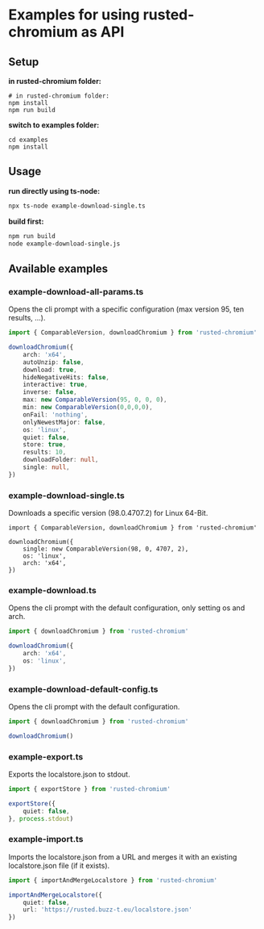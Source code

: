 # Examples for using rusted-chromium as API

## Setup

**in rusted-chromium folder:**
```
# in rusted-chromium folder:
npm install
npm run build
```

**switch to examples folder:**
```
cd examples
npm install
```

## Usage

**run directly using ts-node:**
```bash
npx ts-node example-download-single.ts
```

**build first:**
```bash
npm run build
node example-download-single.js
```

## Available examples

### example-download-all-params.ts
Opens the cli prompt with a specific configuration (max version 95, ten results, ...).
```ts
import { ComparableVersion, downloadChromium } from 'rusted-chromium'

downloadChromium({
    arch: 'x64',
    autoUnzip: false,
    download: true,
    hideNegativeHits: false,
    interactive: true,
    inverse: false,
    max: new ComparableVersion(95, 0, 0, 0),
    min: new ComparableVersion(0,0,0,0),
    onFail: 'nothing',
    onlyNewestMajor: false,
    os: 'linux',
    quiet: false,
    store: true,
    results: 10,
    downloadFolder: null,
    single: null,
})
```

### example-download-single.ts

Downloads a specific version (98.0.4707.2) for Linux 64-Bit.

```
import { ComparableVersion, downloadChromium } from 'rusted-chromium'

downloadChromium({
    single: new ComparableVersion(98, 0, 4707, 2),
    os: 'linux',
    arch: 'x64',
})
```

### example-download.ts
Opens the cli prompt with the default configuration, only setting os and arch.
```ts
import { downloadChromium } from 'rusted-chromium'

downloadChromium({
    arch: 'x64',
    os: 'linux',
})
```

### example-download-default-config.ts
Opens the cli prompt with the default configuration.
```ts
import { downloadChromium } from 'rusted-chromium'

downloadChromium()
```

### example-export.ts
Exports the localstore.json to stdout.
```ts
import { exportStore } from 'rusted-chromium'

exportStore({
    quiet: false,
}, process.stdout)
```

### example-import.ts
Imports the localstore.json from a URL and merges it with an existing localstore.json file (if it exists).
```ts
import { importAndMergeLocalstore } from 'rusted-chromium'

importAndMergeLocalstore({
    quiet: false,
    url: 'https://rusted.buzz-t.eu/localstore.json'
})
```
